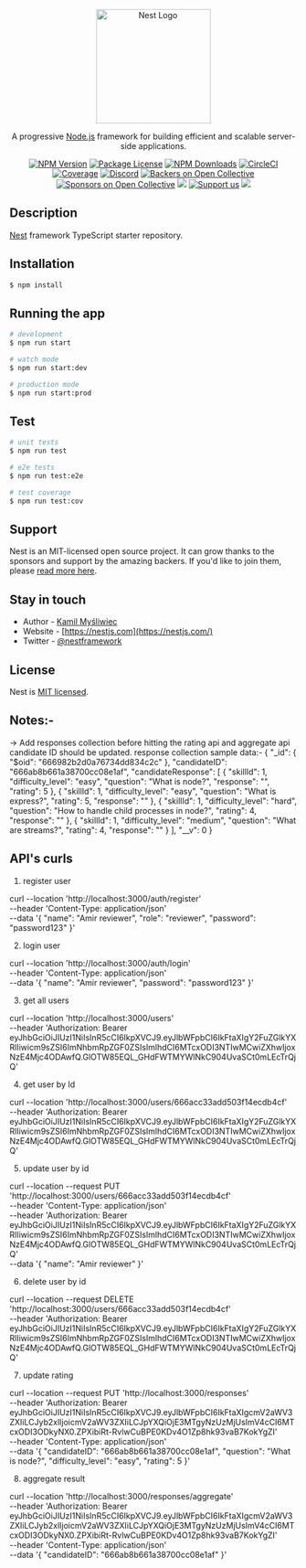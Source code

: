 <p align="center">
  <a href="http://nestjs.com/" target="blank"><img src="https://nestjs.com/img/logo-small.svg" width="200" alt="Nest Logo" /></a>
</p>

[circleci-image]: https://img.shields.io/circleci/build/github/nestjs/nest/master?token=abc123def456
[circleci-url]: https://circleci.com/gh/nestjs/nest

  <p align="center">A progressive <a href="http://nodejs.org" target="_blank">Node.js</a> framework for building efficient and scalable server-side applications.</p>
    <p align="center">
<a href="https://www.npmjs.com/~nestjscore" target="_blank"><img src="https://img.shields.io/npm/v/@nestjs/core.svg" alt="NPM Version" /></a>
<a href="https://www.npmjs.com/~nestjscore" target="_blank"><img src="https://img.shields.io/npm/l/@nestjs/core.svg" alt="Package License" /></a>
<a href="https://www.npmjs.com/~nestjscore" target="_blank"><img src="https://img.shields.io/npm/dm/@nestjs/common.svg" alt="NPM Downloads" /></a>
<a href="https://circleci.com/gh/nestjs/nest" target="_blank"><img src="https://img.shields.io/circleci/build/github/nestjs/nest/master" alt="CircleCI" /></a>
<a href="https://coveralls.io/github/nestjs/nest?branch=master" target="_blank"><img src="https://coveralls.io/repos/github/nestjs/nest/badge.svg?branch=master#9" alt="Coverage" /></a>
<a href="https://discord.gg/G7Qnnhy" target="_blank"><img src="https://img.shields.io/badge/discord-online-brightgreen.svg" alt="Discord"/></a>
<a href="https://opencollective.com/nest#backer" target="_blank"><img src="https://opencollective.com/nest/backers/badge.svg" alt="Backers on Open Collective" /></a>
<a href="https://opencollective.com/nest#sponsor" target="_blank"><img src="https://opencollective.com/nest/sponsors/badge.svg" alt="Sponsors on Open Collective" /></a>
  <a href="https://paypal.me/kamilmysliwiec" target="_blank"><img src="https://img.shields.io/badge/Donate-PayPal-ff3f59.svg"/></a>
    <a href="https://opencollective.com/nest#sponsor"  target="_blank"><img src="https://img.shields.io/badge/Support%20us-Open%20Collective-41B883.svg" alt="Support us"></a>
  <a href="https://twitter.com/nestframework" target="_blank"><img src="https://img.shields.io/twitter/follow/nestframework.svg?style=social&label=Follow"></a>
</p>
  <!--[![Backers on Open Collective](https://opencollective.com/nest/backers/badge.svg)](https://opencollective.com/nest#backer)
  [![Sponsors on Open Collective](https://opencollective.com/nest/sponsors/badge.svg)](https://opencollective.com/nest#sponsor)-->

## Description

[Nest](https://github.com/nestjs/nest) framework TypeScript starter repository.

## Installation

```bash
$ npm install
```

## Running the app

```bash
# development
$ npm run start

# watch mode
$ npm run start:dev

# production mode
$ npm run start:prod
```

## Test

```bash
# unit tests
$ npm run test

# e2e tests
$ npm run test:e2e

# test coverage
$ npm run test:cov
```

## Support

Nest is an MIT-licensed open source project. It can grow thanks to the sponsors and support by the amazing backers. If you'd like to join them, please [read more here](https://docs.nestjs.com/support).

## Stay in touch

- Author - [Kamil Myśliwiec](https://kamilmysliwiec.com)
- Website - [https://nestjs.com](https://nestjs.com/)
- Twitter - [@nestframework](https://twitter.com/nestframework)

## License

Nest is [MIT licensed](LICENSE).



## Notes:-
-> Add responses collection before hitting the rating api and aggregate api
candidate ID should be updated.
response collection sample data:-
{
  "_id": {
    "$oid": "666982b2d0a76734dd834c2c"
  },
  "candidateID": "666ab8b661a38700cc08e1af", 
  "candidateResponse": [
    {
      "skillId": 1,
      "difficulty_level": "easy",
      "question": "What is node?",
      "response": "",
      "rating": 5
    },
    {
      "skillId": 1,
      "difficulty_level": "easy",
      "question": "What is express?",
      "rating": 5,
      "response": ""
    },
    {
      "skillId": 1,
      "difficulty_level": "hard",
      "question": "How to handle child processes in node?",
      "rating": 4,
      "response": ""
    },
    {
      "skillId": 1,
      "difficulty_level": "medium",
      "question": "What are streams?",
      "rating": 4,
      "response": ""
    }
  ],
  "__v": 0
}
## API's curls

1) register user

curl --location 'http://localhost:3000/auth/register' \
--header 'Content-Type: application/json' \
--data '{
  "name": "Amir reviewer",
  "role": "reviewer",
  "password": "password123"
}'

2) login user

curl --location 'http://localhost:3000/auth/login' \
--header 'Content-Type: application/json' \
--data '{
  "name": "Amir reviewer",
  "password": "password123"
}'

3) get all users

curl --location 'http://localhost:3000/users' \
--header 'Authorization: Bearer eyJhbGciOiJIUzI1NiIsInR5cCI6IkpXVCJ9.eyJlbWFpbCI6IkFtaXIgY2FuZGlkYXRlIiwicm9sZSI6ImNhbmRpZGF0ZSIsImlhdCI6MTcxODI3NTIwMCwiZXhwIjoxNzE4Mjc4ODAwfQ.GlOTW85EQL_GHdFWTMYWlNkC904UvaSCt0mLEcTrQjQ'

4) get user by Id

curl --location 'http://localhost:3000/users/666acc33add503f14ecdb4cf' \
--header 'Authorization: Bearer eyJhbGciOiJIUzI1NiIsInR5cCI6IkpXVCJ9.eyJlbWFpbCI6IkFtaXIgY2FuZGlkYXRlIiwicm9sZSI6ImNhbmRpZGF0ZSIsImlhdCI6MTcxODI3NTIwMCwiZXhwIjoxNzE4Mjc4ODAwfQ.GlOTW85EQL_GHdFWTMYWlNkC904UvaSCt0mLEcTrQjQ'

5) update user by id

curl --location --request PUT 'http://localhost:3000/users/666acc33add503f14ecdb4cf' \
--header 'Content-Type: application/json' \
--header 'Authorization: Bearer eyJhbGciOiJIUzI1NiIsInR5cCI6IkpXVCJ9.eyJlbWFpbCI6IkFtaXIgY2FuZGlkYXRlIiwicm9sZSI6ImNhbmRpZGF0ZSIsImlhdCI6MTcxODI3NTIwMCwiZXhwIjoxNzE4Mjc4ODAwfQ.GlOTW85EQL_GHdFWTMYWlNkC904UvaSCt0mLEcTrQjQ' \
--data '{
  "name": "Amir reviewer"
}'


6) delete user by id

curl --location --request DELETE 'http://localhost:3000/users/666acc33add503f14ecdb4cf' \
--header 'Authorization: Bearer eyJhbGciOiJIUzI1NiIsInR5cCI6IkpXVCJ9.eyJlbWFpbCI6IkFtaXIgY2FuZGlkYXRlIiwicm9sZSI6ImNhbmRpZGF0ZSIsImlhdCI6MTcxODI3NTIwMCwiZXhwIjoxNzE4Mjc4ODAwfQ.GlOTW85EQL_GHdFWTMYWlNkC904UvaSCt0mLEcTrQjQ'

7) update rating 

curl --location --request PUT 'http://localhost:3000/responses' \
--header 'Authorization: Bearer eyJhbGciOiJIUzI1NiIsInR5cCI6IkpXVCJ9.eyJlbWFpbCI6IkFtaXIgcmV2aWV3ZXIiLCJyb2xlIjoicmV2aWV3ZXIiLCJpYXQiOjE3MTgyNzUzMjUsImV4cCI6MTcxODI3ODkyNX0.ZPXibiRt-RvlwCuBPE0KDv4O1Zp8hk93vaB7KokYgZI' \
--header 'Content-Type: application/json' \
--data '{
    "candidateID": "666ab8b661a38700cc08e1af",
    "question": "What is node?",
    "difficulty_level": "easy",
    "rating": 5
}'

8) aggregate result 

curl --location 'http://localhost:3000/responses/aggregate' \
--header 'Authorization: Bearer eyJhbGciOiJIUzI1NiIsInR5cCI6IkpXVCJ9.eyJlbWFpbCI6IkFtaXIgcmV2aWV3ZXIiLCJyb2xlIjoicmV2aWV3ZXIiLCJpYXQiOjE3MTgyNzUzMjUsImV4cCI6MTcxODI3ODkyNX0.ZPXibiRt-RvlwCuBPE0KDv4O1Zp8hk93vaB7KokYgZI' \
--header 'Content-Type: application/json' \
--data '{
  "candidateID": "666ab8b661a38700cc08e1af"
}'